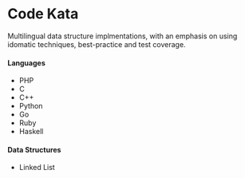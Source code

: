 # Code Kata

Multilingual data structure implmentations, with an emphasis on using idomatic techniques, best-practice and test coverage.

#### Languages

 * PHP
 * C
 * C++
 * Python
 * Go
 * Ruby
 * Haskell
 
#### Data Structures

 * Linked List

